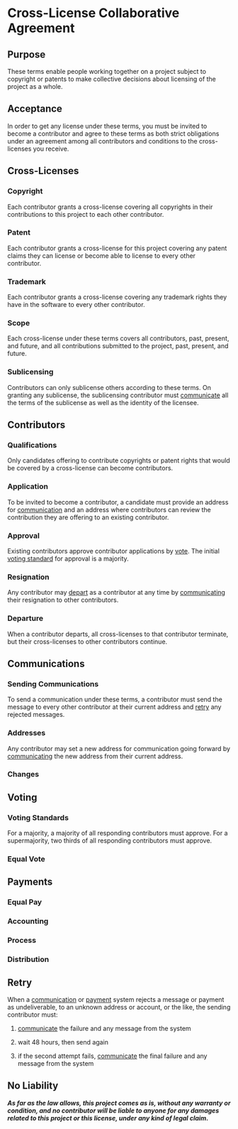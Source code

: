 # Cross-License Collaborative Agreement

## Purpose

These terms enable people working together on a project subject to copyright or patents to make collective decisions about licensing of the project as a whole.

## Acceptance

In order to get any license under these terms, you must be invited to become a contributor and agree to these terms as both strict obligations under an agreement among all contributors and conditions to the cross-licenses you receive.

## Cross-Licenses

### Copyright

Each contributor grants a cross-license covering all copyrights in their contributions to this project to each other contributor.

### Patent

Each contributor grants a cross-license for this project covering any patent claims they can license or become able to license to every other contributor.

### Trademark

Each contributor grants a cross-license covering any trademark rights they have in the software to every other contributor.

### Scope

Each cross-license under these terms covers all contributors, past, present, and future, and all contributions submitted to the project, past, present, and future.

### Sublicensing

Contributors can only sublicense others according to these terms.  On granting any sublicense, the sublicensing contributor must [communicate](#communications) all the terms of the sublicense as well as the identity of the licensee.

## Contributors

### Qualifications

Only candidates offering to contribute copyrights or patent rights that would be covered by a cross-license can become contributors.

### Application

To be invited to become a contributor, a candidate must provide an address for [communication](#communications) and an address where contributors can review the contribution they are offering to an existing contributor.

### Approval

Existing contributors approve contributor applications by [vote](#voting).  The initial [voting standard](#voting-standards) for approval is a majority.

### Resignation

Any contributor may [depart](#departure) as a contributor at any time by [communicating](#communications) their resignation to other contributors.

### Departure

When a contributor departs, all cross-licenses to that contributor terminate, but their cross-licenses to other contributors continue.

## Communications

### Sending Communications

To send a communication under these terms, a contributor must send the message to every other contributor at their current address and [retry](#retry) any rejected messages.

### Addresses

Any contributor may set a new address for communication going forward by [communicating](#communication) the new address from their current address.

### Changes

## Voting

### Voting Standards

For a majority, a majority of all responding contributors must approve.  For a supermajority, two thirds of all responding contributors must approve.

### Equal Vote

## Payments

### Equal Pay

### Accounting

### Process

### Distribution

## Retry

When a [communication](#communications) or [payment](#payments) system rejects a message or payment as undeliverable, to an unknown address or account, or the like, the sending contributor must:

1.  [communicate](#communications) the failure and any message from the system

2.  wait 48 hours, then send again

3.  if the second attempt fails, [communicate](#communications) the final failure and any message from the system

## No Liability

***As far as the law allows, this project comes as is, without any warranty or condition, and no contributor will be liable to anyone for any damages related to this project or this license, under any kind of legal claim.***

